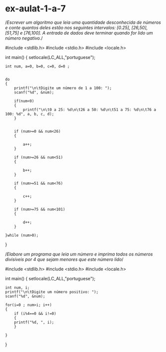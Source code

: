 # ex-aulat-1-a-7
/*Escrever um algoritmo que leia uma quantidade desconhecida de
números e conte quantos deles estão nos seguintes intervalos:
[0.25], [26,50], [51,75] e [76,100]. A entrada de dados deve
terminar quando for lido um número negativo.*/




#include <stdlib.h>
#include <stdio.h>
#include <locale.h>

int main()
{
    setlocale(LC_ALL,"portuguese");

    int num, a=0, b=0, c=0, d=0 ;


    do
    {
        printf("\n\tDigite um número de 1 a 100: ");
        scanf("%d", &num);

        if(num<0)
        {
            printf("\n\t0 a 25: %d\n\t26 a 50: %d\n\t51 a 75: %d\n\t76 a 100: %d", a, b, c, d);
        }


        if (num>=0 && num<26)
        {

            a++;
        }

        if (num>=26 && num<51)
        {

            b++;
        }

        if (num>=51 && num<76)
        {

            c++;
        }

        if (num>=75 && num<101)
        {

            d++;
        }

    }while (num>0);

}


/*Elabore um programa que leia um número e imprima todos os
números divisíveis por 4 que sejam menores que este número lido*/

#include <stdlib.h>
#include <stdio.h>
#include <locale.h>

int main()
{
    setlocale(LC_ALL,"portuguese");

    int num, i;
    printf("\n\tDigite um número positivo: ");
    scanf("%d", &num);

    for(i=0 ; num>i; i++)
    {
        if (i%4==0 && i!=0)
        {
        printf("%d, ", i);
        }

    }
}
